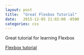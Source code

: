 ```yaml
---
layout: post
title:  "Great Flexbox Tutorial"
date:   2015-12-05 21:02:00 -0500
categories: css
---
```


Great tutorial for learning Flexbox

[Flexbox tutorial](http://flexboxfroggy.com/)